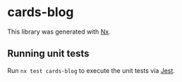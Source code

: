 # cards-blog

This library was generated with [Nx](https://nx.dev).

## Running unit tests

Run `nx test cards-blog` to execute the unit tests via [Jest](https://jestjs.io).
